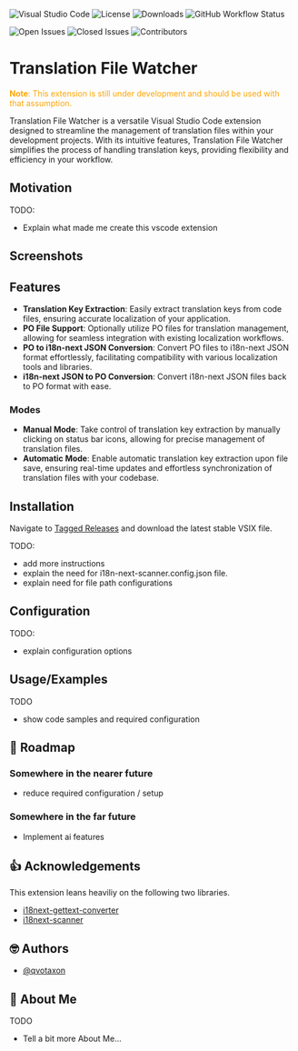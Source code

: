 <!-- ![Logo](./logo.jpg)
<small>Generated using CoPilot</small>-->

![Visual Studio Code](https://img.shields.io/badge/VS%20Code-^1.61.0-blue.png)
![License](https://img.shields.io/badge/License-MIT-blue.png)
![Downloads](https://img.shields.io/visual-studio-marketplace/d/qvotaxon.translation-file-watcher.png)
![GitHub Workflow Status](https://img.shields.io/github/actions/workflow/status/qvotaxon/translation-file-watcher/release.yml?branch=main)

<!-- [![FOSSA Status](https://app.fossa.com/api/projects/git%2Bgithub.com%2Fqvotaxon%2Ftranslation-file-watcher.svg?type=shield)](https://app.fossa.com/projects/git%2Bgithub.com%2Fqvotaxon%2Ftranslation-file-watcher?ref=badge_shield) -->

![Open Issues](https://img.shields.io/github/issues/qvotaxon/translation-file-watcher)
![Closed Issues](https://img.shields.io/github/issues-closed/qvotaxon/translation-file-watcher)
![Contributors](https://img.shields.io/github/contributors/qvotaxon/translation-file-watcher)

# Translation File Watcher

<span style="color:orange;">**Note**: This extension is still under development and should be used with that assumption.</span>

Translation File Watcher is a versatile Visual Studio Code extension designed to streamline the management of translation files within your development projects. With its intuitive features, Translation File Watcher simplifies the process of handling translation keys, providing flexibility and efficiency in your workflow.

## Motivation

TODO:

- Explain what made me create this vscode extension

## Screenshots

<!-- ![App Screenshot](https://via.placeholder.com/468x300?text=App+Screenshot+Here) -->

## Features

- **Translation Key Extraction**: Easily extract translation keys from code files, ensuring accurate localization of your application.
- **PO File Support**: Optionally utilize PO files for translation management, allowing for seamless integration with existing localization workflows.
- **PO to i18n-next JSON Conversion**: Convert PO files to i18n-next JSON format effortlessly, facilitating compatibility with various localization tools and libraries.
- **i18n-next JSON to PO Conversion**: Convert i18n-next JSON files back to PO format with ease.

### Modes

- **Manual Mode**: Take control of translation key extraction by manually clicking on status bar icons, allowing for precise management of translation files.
- **Automatic Mode**: Enable automatic translation key extraction upon file save, ensuring real-time updates and effortless synchronization of translation files with your codebase.

## Installation

Navigate to [Tagged Releases](https://github.com/qvotaxon/translation-file-watcher/tags) and download the latest stable VSIX file.

TODO:

- add more instructions
- explain the need for i18n-next-scanner.config.json file.
- explain need for file path configurations

## Configuration

TODO:

- explain configuration options

## Usage/Examples

TODO

- show code samples and required configuration

## 🚧 Roadmap

### Somewhere in the nearer future

- reduce required configuration / setup

### Somewhere in the far future

- Implement ai features

## 👍 Acknowledgements

This extension leans heaviliy on the following two libraries.

- [i18next-gettext-converter](https://github.com/i18next/i18next-gettext-converter)
- [i18next-scanner](https://github.com/i18next/i18next-scanner)

## 🤓 Authors

- [@qvotaxon](https://www.github.com/qvotaxon)

## 🚀 About Me

TODO

- Tell a bit more About Me...

<!-- ## License

[![FOSSA Status](https://app.fossa.com/api/projects/git%2Bgithub.com%2Fqvotaxon%2Ftranslation-file-watcher.svg?type=large)](https://app.fossa.com/projects/git%2Bgithub.com%2Fqvotaxon%2Ftranslation-file-watcher?ref=badge_large) -->
